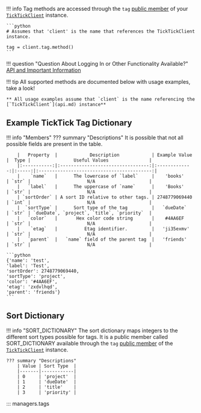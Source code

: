 
!!! info
    Tag methods are accessed through the `tag` [public member](api.md#functionality) of your [`TickTickClient`](api.md) instance.

    ```python
    # Assumes that 'client' is the name that references the TickTickClient instance.

    tag = client.tag.method()
    ```

!!! question "Question About Logging In or Other Functionality Available?"
    [API and Important Information](api.md)

!!! tip
    All supported methods are documented below with usage examples, take a look!

    ** All usage examples assume that `client` is the name referencing the [`TickTickClient`](api.md) instance**

## Example TickTick Tag Dictionary

!!! info "Members"
    ??? summary "Descriptions"
        It is possible that not all possible fields are present in the table.

        |   Property  |            Description            | Example Value |  Type |                Useful Values               |
        |:-----------:|:---------------------------------:|:-------------:|:-----:|:------------------------------------------:|
        |    `name`   |      The lowercase of `label`     |    'books'    | `str` |                     N/A                    |
        |   `label`   |      The uppercase of `name`      |    'Books'    | `str` |                     N/A                    |
        | `sortOrder` | A sort ID relative to other tags. | 2748779069440 | `int` |                     N/A                    |
        |  `sortType` |      Sort type of the tag         |   `dueDate`   | `str` | `dueDate`, `project`, `title`, `priority`  |
        |   `color`   |       Hex color code string       |    #4AA6EF    | `str` |                     N/A                    |
        |    `etag`   |          Etag identifier.         |   'ji35exmv'  | `str` |                     N/A                    |
        |   `parent`  |   `name` field of the parent tag  |   'friends'   | `str` |                     N/A                    |

    ```python
    {'name': 'test',
    'label': 'Test',
    'sortOrder': 2748779069440,
    'sortType': 'project',
    'color': '#4AA6EF',
    'etag': 'zxdvlhqd',
    'parent': 'friends'}
    ```

## Sort Dictionary

!!! info "SORT_DICTIONARY"
    The sort dictionary maps integers to the different sort types possible for tags.
    It is a public member called SORT_DICTIONARY available through the `tag` [public member](/usage/api/#functionality) of
    the [`TickTickClient`](api.md) instance.

    ??? summary "Descriptions"
        | Value | Sort Type  |
        |-------|------------|
        | 0     | 'project'  |
        | 1     | 'dueDate'  |
        | 2     | 'title'    |
        | 3     | 'priority' |


::: managers.tags